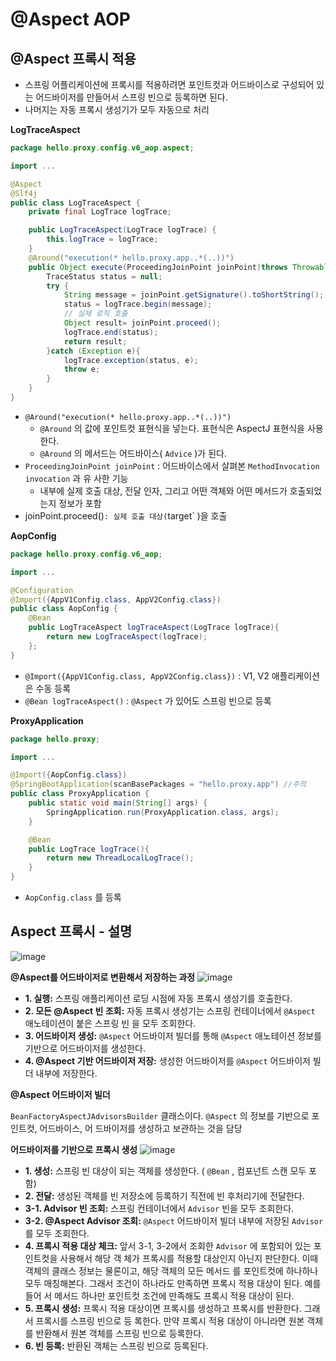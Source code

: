 # @Aspect AOP

## @Aspect 프록시 적용
- 스프링 어플리케이션에 프록시를 적용하려면 포인트컷과 어드바이스로 구성되어 있는 어드바이저를 만들어서 스프링 빈으로 등록하면 된다.
- 나머지는 자동 프록시 생성기가 모두 자동으로 처리

**LogTraceAspect**
```java
package hello.proxy.config.v6_aop.aspect;

import ...

@Aspect
@Slf4j
public class LogTraceAspect {
    private final LogTrace logTrace;

    public LogTraceAspect(LogTrace logTrace) {
        this.logTrace = logTrace;
    }
    @Around("execution(* hello.proxy.app..*(..))")
    public Object execute(ProceedingJoinPoint joinPoint)throws Throwable{
        TraceStatus status = null;
        try {
            String message = joinPoint.getSignature().toShortString();
            status = logTrace.begin(message);
            // 실제 로직 호출
            Object result= joinPoint.proceed();
            logTrace.end(status);
            return result;
        }catch (Exception e){
            logTrace.exception(status, e);
            throw e;
        }
    }
}
```
- `@Around("execution(* hello.proxy.app..*(..))")`
  - `@Around` 의 값에 포인트컷 표현식을 넣는다. 표현식은 AspectJ 표현식을 사용한다.
  - `@Around` 의 메서드는 어드바이스( `Advice` )가 된다.
- `ProceedingJoinPoint joinPoint` : 어드바이스에서 살펴본 `MethodInvocation invocation` 과 유 사한 기능
  - 내부에 실제 호출 대상, 전달 인자, 그리고 어떤 객체와 어떤 메서드가 호출되었는지 정보가 포함
- joinPoint.proceed()` : 실제 호출 대상( `target` )을 호출

**AopConfig**
```java
package hello.proxy.config.v6_aop;

import ...

@Configuration
@Import({AppV1Config.class, AppV2Config.class})
public class AopConfig {
    @Bean
    public LogTraceAspect logTraceAspect(LogTrace logTrace){
        return new LogTraceAspect(logTrace);
    };
}
```
- `@Import({AppV1Config.class, AppV2Config.class})` : V1, V2 애플리케이션은 수동 등록
- `@Bean logTraceAspect()` : `@Aspect` 가 있어도 스프링 빈으로 등록


**ProxyApplication**
```java
package hello.proxy;

import ...

@Import({AopConfig.class})
@SpringBootApplication(scanBasePackages = "hello.proxy.app") //주의
public class ProxyApplication {
	public static void main(String[] args) {
		SpringApplication.run(ProxyApplication.class, args);
	}

	@Bean
	public LogTrace logTrace(){
		return new ThreadLocalLogTrace();
	}
}
```
- `AopConfig.class` 를 등록

## Aspect 프록시 - 설명
![image](https://github.com/user-attachments/assets/f7531832-b009-4988-a426-82acdfc5fba9)

**@Aspect를 어드바이저로 변환해서 저장하는 과정**
![image](https://github.com/user-attachments/assets/6c8d5188-5149-4dd1-9114-5b622f1d8b69)
- **1. 실행:** 스프링 애플리케이션 로딩 시점에 자동 프록시 생성기를 호출한다.
- **2. 모든 @Aspect 빈 조회:** 자동 프록시 생성기는 스프링 컨테이너에서 `@Aspect` 애노테이션이 붙은 스프링 빈 을 모두 조회한다.
- **3. 어드바이저 생성:** `@Aspect` 어드바이저 빌더를 통해 `@Aspect` 애노테이션 정보를 기반으로 어드바이저를 생성한다.
- **4. @Aspect 기반 어드바이저 저장:** 생성한 어드바이저를 `@Aspect` 어드바이저 빌더 내부에 저장한다.

**@Aspect 어드바이저 빌더**

`BeanFactoryAspectJAdvisorsBuilder` 클래스이다. `@Aspect` 의 정보를 기반으로 포인트컷, 어드바이스, 어
드바이저를 생성하고 보관하는 것을 담당

**어드바이저를 기반으로 프록시 생성**
![image](https://github.com/user-attachments/assets/e3009b29-7e27-4069-a78c-26c3f6762931)
- **1. 생성:** 스프링 빈 대상이 되는 객체를 생성한다. ( `@Bean` , 컴포넌트 스캔 모두 포함)
- **2. 전달:** 생성된 객체를 빈 저장소에 등록하기 직전에 빈 후처리기에 전달한다.
- **3-1. Advisor 빈 조회:** 스프링 컨테이너에서 `Advisor` 빈을 모두 조회한다.
- **3-2. @Aspect Advisor 조회:** `@Aspect` 어드바이저 빌더 내부에 저장된 `Advisor` 를 모두 조회한다.
- **4. 프록시 적용 대상 체크:** 앞서 3-1, 3-2에서 조회한 `Advisor` 에 포함되어 있는 포인트컷을 사용해서 해당 객 체가 프록시를 적용할 대상인지 아닌지 판단한다. 이때 객체의 클래스 정보는 물론이고, 해당 객체의 모든 메서드 를 포인트컷에 하나하나 모두 매칭해본다. 그래서 조건이 하나라도 만족하면 프록시 적용 대상이 된다. 예를 들어 서 메서드 하나만 포인트컷 조건에 만족해도 프록시 적용 대상이 된다.
- **5. 프록시 생성:** 프록시 적용 대상이면 프록시를 생성하고 프록시를 반환한다. 그래서 프록시를 스프링 빈으로 등 록한다. 만약 프록시 적용 대상이 아니라면 원본 객체를 반환해서 원본 객체를 스프링 빈으로 등록한다.
- **6. 빈 등록:** 반환된 객체는 스프링 빈으로 등록된다.
